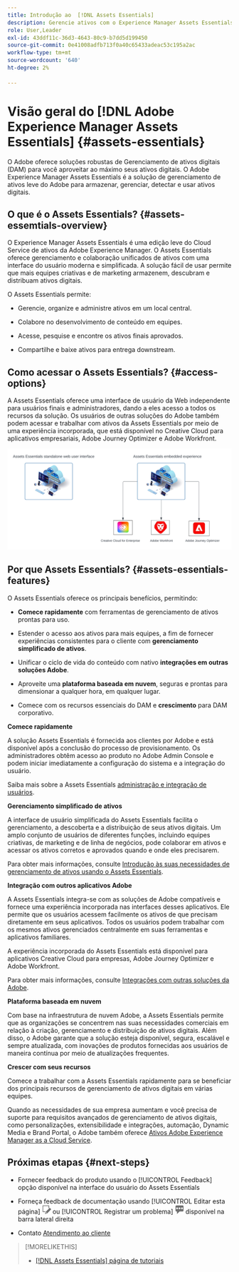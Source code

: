 ```yaml
---
title: Introdução ao  [!DNL Assets Essentials]
description: Gerencie ativos com o Experience Manager Assets Essentials, uma ferramenta leve de gerenciamento de ativos digitais que funciona em aplicativos Experience Cloud.
role: User,Leader
exl-id: 43ddf11c-36d3-4643-80c9-b7dd5d199450
source-git-commit: 0e41008adfb713f0a40c65433adeac53c195a2ac
workflow-type: tm+mt
source-wordcount: '640'
ht-degree: 2%

---
```


# Visão geral do [!DNL Adobe Experience Manager Assets Essentials] {#assets-essentials}

<!-- TBD: Update this banner to remove Beta label. 
![Banner image for beta docs](assets/do-not-localize/banner-image-beta-docs.png)

-->

O Adobe oferece soluções robustas de Gerenciamento de ativos digitais (DAM) para você aproveitar ao máximo seus ativos digitais. O Adobe Experience Manager Assets Essentials é a solução de gerenciamento de ativos leve do Adobe para armazenar, gerenciar, detectar e usar ativos digitais.

## O que é o Assets Essentials? {#assets-essemtials-overview}

O Experience Manager Assets Essentials é uma edição leve do Cloud Service de ativos da Adobe Experience Manager. O Assets Essentials oferece gerenciamento e colaboração unificados de ativos com uma interface do usuário moderna e simplificada. A solução fácil de usar permite que mais equipes criativas e de marketing armazenem, descubram e distribuam ativos digitais.

O Assets Essentials permite:

* Gerencie, organize e administre ativos em um local central.

* Colabore no desenvolvimento de conteúdo em equipes.

* Acesse, pesquise e encontre os ativos finais aprovados.

* Compartilhe e baixe ativos para entrega downstream.

## Como acessar o Assets Essentials? {#access-options}

A Assets Essentials oferece uma interface de usuário da Web independente para usuários finais e administradores, dando a eles acesso a todos os recursos da solução. Os usuários de outras soluções do Adobe também podem acessar e trabalhar com ativos da Assets Essentials por meio de uma experiência incorporada, que está disponível no Creative Cloud para aplicativos empresariais, Adobe Journey Optimizer e Adobe Workfront.

![Integrações com outras soluções](assets/assets-essentials-integration.svg)

## Por que Assets Essentials? {#assets-essentials-features}

O Assets Essentials oferece os principais benefícios, permitindo:

* **Comece rapidamente** com ferramentas de gerenciamento de ativos prontas para uso.

* Estender o acesso aos ativos para mais equipes, a fim de fornecer experiências consistentes para o cliente com **gerenciamento simplificado de ativos**.

* Unificar o ciclo de vida do conteúdo com nativo **integrações em outras soluções Adobe**.

* Aproveite uma **plataforma baseada em nuvem**, seguras e prontas para dimensionar a qualquer hora, em qualquer lugar.

* Comece com os recursos essenciais do DAM e **crescimento** para DAM corporativo.

**Comece rapidamente**

A solução Assets Essentials é fornecida aos clientes por Adobe e está disponível após a conclusão do processo de provisionamento. Os administradores obtêm acesso ao produto no Adobe Admin Console e podem iniciar imediatamente a configuração do sistema e a integração do usuário.

Saiba mais sobre a Assets Essentials [administração e integração de usuários](deploy-administer.md).

**Gerenciamento simplificado de ativos**

A interface de usuário simplificada do Assets Essentials facilita o gerenciamento, a descoberta e a distribuição de seus ativos digitais. Um amplo conjunto de usuários de diferentes funções, incluindo equipes criativas, de marketing e de linha de negócios, pode colaborar em ativos e acessar os ativos corretos e aprovados quando e onde eles precisarem.

Para obter mais informações, consulte [Introdução às suas necessidades de gerenciamento de ativos usando o Assets Essentials](get-started.md).

**Integração com outros aplicativos Adobe**

A Assets Essentials integra-se com as soluções de Adobe compatíveis e fornece uma experiência incorporada nas interfaces desses aplicativos. Ele permite que os usuários acessem facilmente os ativos de que precisam diretamente em seus aplicativos. Todos os usuários podem trabalhar com os mesmos ativos gerenciados centralmente em suas ferramentas e aplicativos familiares.

A experiência incorporada do Assets Essentials está disponível para aplicativos Creative Cloud para empresas, Adobe Journey Optimizer e Adobe Workfront.

Para obter mais informações, consulte [Integrações com outras soluções da Adobe](integration.md).

**Plataforma baseada em nuvem**

Com base na infraestrutura de nuvem Adobe, a Assets Essentials permite que as organizações se concentrem nas suas necessidades comerciais em relação à criação, gerenciamento e distribuição de ativos digitais. Além disso, o Adobe garante que a solução esteja disponível, segura, escalável e sempre atualizada, com inovações de produtos fornecidas aos usuários de maneira contínua por meio de atualizações frequentes.

**Crescer com seus recursos**

Comece a trabalhar com a Assets Essentials rapidamente para se beneficiar dos principais recursos de gerenciamento de ativos digitais em várias equipes.

Quando as necessidades de sua empresa aumentam e você precisa de suporte para requisitos avançados de gerenciamento de ativos digitais, como personalizações, extensibilidade e integrações, automação, Dynamic Media e Brand Portal, o Adobe também oferece [Ativos Adobe Experience Manager as a Cloud Service](https://experienceleague.adobe.com/docs/experience-manager-cloud-service/content/assets/home.html?lang=en).


## Próximas etapas {#next-steps}

* Fornecer feedback do produto usando o [!UICONTROL Feedback] opção disponível na interface do usuário do Assets Essentials

* Forneça feedback de documentação usando [!UICONTROL Editar esta página] ![editar a página](assets/do-not-localize/edit-page.png) ou [!UICONTROL Registrar um problema] ![criar um problema do GitHub](assets/do-not-localize/github-issue.png) disponível na barra lateral direita

* Contato [Atendimento ao cliente](https://experienceleague.adobe.com/?support-solution=General#support)


>[!MORELIKETHIS]
>
>* [[!DNL Assets Essentials] página de tutoriais](https://experienceleague.adobe.com/docs/experience-manager-learn/assets-essentials/overview.html?lang=en)

